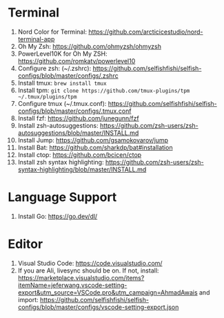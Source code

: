 # Terminal
1. Nord Color for Terminal: https://github.com/arcticicestudio/nord-terminal-app 
2. Oh My Zsh: https://github.com/ohmyzsh/ohmyzsh
3. PowerLevel10K for Oh My ZSH: https://github.com/romkatv/powerlevel10
3. Configure zsh: (~/.zshrc): https://github.com/selfishfishi/selfish-configs/blob/master/configs/.zshrc
4. Install tmux: `brew install tmux`
5. Install tpm: `git clone https://github.com/tmux-plugins/tpm ~/.tmux/plugins/tpm`
6. Configure tmux (~/.tmux.conf): https://github.com/selfishfishi/selfish-configs/blob/master/configs/.tmux.conf
7. Install fzf: https://github.com/junegunn/fzf
8. Install zsh-autosuggestions: https://github.com/zsh-users/zsh-autosuggestions/blob/master/INSTALL.md
9. Install Jump: https://github.com/gsamokovarov/jump
10. Install Bat: https://github.com/sharkdp/bat#installation
11. Install ctop: https://github.com/bcicen/ctop
12. Install zsh syntax highlighting: https://github.com/zsh-users/zsh-syntax-highlighting/blob/master/INSTALL.md

# Language Support
1. Install Go: https://go.dev/dl/
# Editor
1. Visual Studio Code: https://code.visualstudio.com/
2. If you are Ali, livesync should be on. If not, install: https://marketplace.visualstudio.com/items?itemName=jeferwang.vscode-setting-export&utm_source=VSCode.pro&utm_campaign=AhmadAwais and import: https://github.com/selfishfishi/selfish-configs/blob/master/configs/vscode-setting-export.json
